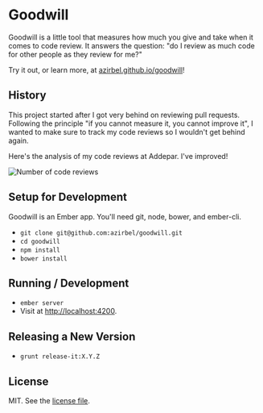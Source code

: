 # Goodwill

Goodwill is a little tool that measures how much you give and take when it
comes to code review. It answers the question: "do I review as much code for
other people as they review for me?"

Try it out, or learn more, at
[azirbel.github.io/goodwill](http://azirbel.github.io/goodwill/)!

## History

This project started after I got very behind on reviewing pull requests.
Following the principle "if you cannot measure it, you cannot improve it", I
wanted to make sure to track my code reviews so I wouldn't get behind again.

Here's the analysis of my code reviews at Addepar. I've improved!

![Number of code reviews](/../screenshots/azirbel-graph.png?raw=true)

## Setup for Development

Goodwill is an Ember app. You'll need git, node, bower, and ember-cli.

* `git clone git@github.com:azirbel/goodwill.git`
* `cd goodwill`
* `npm install`
* `bower install`

## Running / Development

* `ember server`
* Visit at [http://localhost:4200](http://localhost:4200).

## Releasing a New Version

* `grunt release-it:X.Y.Z`

## License

MIT. See the [license file](LICENSE).

